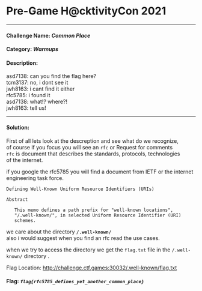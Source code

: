 # Pre-Game H@cktivityCon 2021
___________________________________________________________
#### Challenge Name: *Common Place*
#### Category: *Warmups*

#### Description: 
asd7138: can you find the flag here?<br>
tcm3137: no, i dont see it<br>
jwh8163: i cant find it either<br>
rfc5785: i found it<br>
asd7138: what!? where?!<br>
jwh8163: tell us!<br>

___________________________________________________________

#### Solution:

First of all lets look at the descreption and see what do we recognize,<br>
of course if you focus you will see an `rfc` or Request for comments <br>
`rfc` is document that describes the standards, protocols, technologies<br>
of the internet.

if you google the rfc5785 you will find a document from IETF or the internet engineering task force.

```
Defining Well-Known Uniform Resource Identifiers (URIs)

Abstract

   This memo defines a path prefix for "well-known locations",
   "/.well-known/", in selected Uniform Resource Identifier (URI)
   schemes.
```

we care about the directory **`/.well-known/`**<br>  also i would suggest when you find an rfc read the use cases.

when we try to access the directory we get the `flag.txt` file in the `/.well-known/` directory .

Flag Location: http://challenge.ctf.games:30032/.well-known/flag.txt


#### Flag: *`flag{rfc5785_defines_yet_another_common_place}`*
